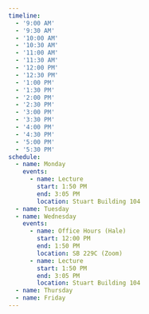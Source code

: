 ```yaml
---
timeline:
  - '9:00 AM'
  - '9:30 AM'
  - '10:00 AM'
  - '10:30 AM'
  - '11:00 AM'
  - '11:30 AM'
  - '12:00 PM'
  - '12:30 PM'
  - '1:00 PM'
  - '1:30 PM'
  - '2:00 PM'
  - '2:30 PM'
  - '3:00 PM'
  - '3:30 PM'
  - '4:00 PM'
  - '4:30 PM'
  - '5:00 PM'
  - '5:30 PM'
schedule:
  - name: Monday
    events:
      - name: Lecture
        start: 1:50 PM
        end: 3:05 PM
        location: Stuart Building 104
  - name: Tuesday
  - name: Wednesday
    events:
      - name: Office Hours (Hale)
        start: 12:00 PM
        end: 1:50 PM
        location: SB 229C (Zoom)
      - name: Lecture
        start: 1:50 PM
        end: 3:05 PM
        location: Stuart Building 104
  - name: Thursday
  - name: Friday
---
```

